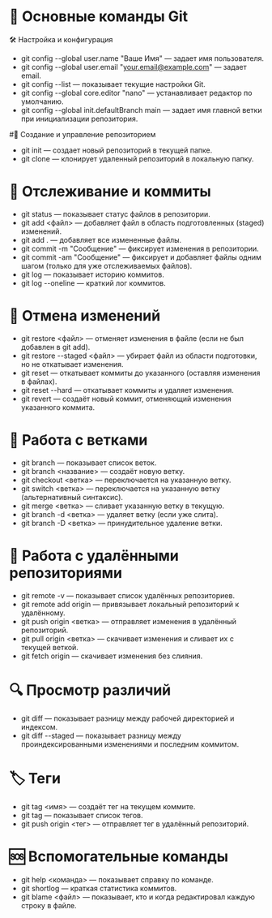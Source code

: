 # 📌 Основные команды Git
🛠 Настройка и конфигурация
- git config --global user.name "Ваше Имя" — задает имя пользователя.
- git config --global user.email "your.email@example.com" — задает email.
- git config --list — показывает текущие настройки Git.
- git config --global core.editor "nano" — устанавливает редактор по умолчанию.
- git config --global init.defaultBranch main — задает имя главной ветки при инициализации репозитория.

#📁 Создание и управление репозиторием
- git init — создает новый репозиторий в текущей папке.
- git clone <url> — клонирует удаленный репозиторий в локальную папку.

# 📜 Отслеживание и коммиты
- git status — показывает статус файлов в репозитории.
- git add <файл> — добавляет файл в область подготовленных (staged) изменений.
- git add . — добавляет все измененные файлы.
- git commit -m "Сообщение" — фиксирует изменения в репозитории.
- git commit -am "Сообщение" — фиксирует и добавляет файлы одним шагом (только для уже отслеживаемых файлов).
- git log — показывает историю коммитов.
- git log --oneline — краткий лог коммитов.

# 🔄 Отмена изменений
- git restore <файл> — отменяет изменения в файле (если не был добавлен в git add).
- git restore --staged <файл> — убирает файл из области подготовки, но не откатывает изменения.
- git reset <commit> — откатывает коммиты до указанного (оставляя изменения в файлах).
- git reset --hard <commit> — откатывает коммиты и удаляет изменения.
- git revert <commit> — создаёт новый коммит, отменяющий изменения указанного коммита.

# 🌿 Работа с ветками
- git branch — показывает список веток.
- git branch <название> — создаёт новую ветку.
- git checkout <ветка> — переключается на указанную ветку.
- git switch <ветка> — переключается на указанную ветку (альтернативный синтаксис).
- git merge <ветка> — сливает указанную ветку в текущую.
- git branch -d <ветка> — удаляет ветку (если уже слита).
- git branch -D <ветка> — принудительное удаление ветки.

# 🔄 Работа с удалёнными репозиториями
- git remote -v — показывает список удалённых репозиториев.
- git remote add origin <url> — привязывает локальный репозиторий к удалённому.
- git push origin <ветка> — отправляет изменения в удалённый репозиторий.
- git pull origin <ветка> — скачивает изменения и сливает их с текущей веткой.
- git fetch origin — скачивает изменения без слияния.

# 🔍 Просмотр различий
- git diff — показывает разницу между рабочей директорией и индексом.
- git diff --staged — показывает разницу между проиндексированными изменениями и последним коммитом.

# 🏷 Теги
- git tag <имя> — создаёт тег на текущем коммите.
- git tag — показывает список тегов.
- git push origin <тег> — отправляет тег в удалённый репозиторий.

# 🆘 Вспомогательные команды
- git help <команда> — показывает справку по команде.
- git shortlog — краткая статистика коммитов.
- git blame <файл> — показывает, кто и когда редактировал каждую строку в файле.